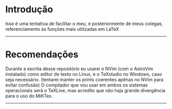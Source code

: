 # Introdução

Isso é uma tentativa de facilitar o meu, e posteriormente de meus colegas, referenciamento às funções mais utilizadas em LaTeX

----

# Recomendações

Durante a escrita desse repositório eu usarei o NVim (com o AstroVim instalado) como editor de texto no Linux, e o TeXstudio no Windows, caso seja necessário. (tentarei manter os prints coerentes apênas no NVim para evitar confusão)
O compilador que vou usar em ambos os sistemas operacionais será o TeXLive, mas acredito que não haja grande divergência para o uso do MiKTex.

----
